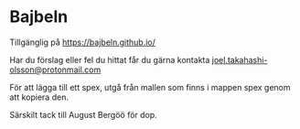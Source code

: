 # Bajbeln

Tillgänglig på https://bajbeln.github.io/

Har du förslag eller fel du hittat får du gärna kontakta joel.takahashi-olsson@protonmail.com

För att lägga till ett spex, utgå från mallen som finns i mappen spex genom att kopiera den.


Särskilt tack till August Bergöö för dop.
